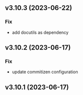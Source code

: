 ## v3.10.3 (2023-06-22)

### Fix

- add docutils as dependency

## v3.10.2 (2023-06-17)

### Fix

- update commitizen configuration

## v3.10.1 (2023-06-17)
